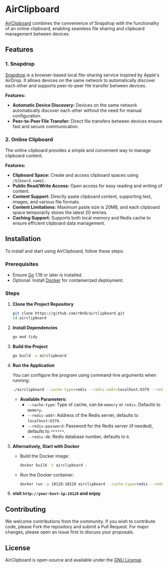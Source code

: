 # AirClipboard

[AirClipboard](https://airclipbd.com) combines the convenience of Snapdrop with the functionality of an online clipboard, enabling seamless file sharing and clipboard management between devices.

## Features

### 1. Snapdrop

[Snapdrop](https://github.com/RobinLinus/snapdrop) is a browser-based local file-sharing service inspired by Apple's AirDrop. It allows devices on the same network to automatically discover each other and supports peer-to-peer file transfer between devices.

**Features:**
- **Automatic Device Discovery:** Devices on the same network automatically discover each other without the need for manual configuration.
- **Peer-to-Peer File Transfer:** Direct file transfers between devices ensure fast and secure communication.

### 2. Online Clipboard

The online clipboard provides a simple and convenient way to manage clipboard content.

**Features:**
- **Clipboard Space:** Create and access clipboard spaces using `/${board_name}`.
- **Public Read/Write Access:** Open access for easy reading and writing of content.
- **Content Support:** Directly paste clipboard content, supporting text, images, and various file formats.
- **Content Limitations:** Maximum paste size is 20MB, and each clipboard space temporarily stores the latest 20 entries.
- **Caching Support:** Supports both local memory and Redis cache to ensure efficient clipboard data management.

## Installation

To install and start using AirClipboard, follow these steps:

### Prerequisites

- Ensure [Go](https://golang.org/dl/) 1.19 or later is installed.
- Optional: Install [Docker](https://www.docker.com/) for containerized deployment.

### Steps

1. **Clone the Project Repository**

   ```bash
   git clone https://github.com/r0n9/airclipboard.git
   cd airclipboard
   ```

2. **Install Dependencies**

   ```bash
   go mod tidy
   ```

3. **Build the Project**

   ```bash
   go build -o airclipboard
   ```

4. **Run the Application**

   You can configure the program using command-line arguments when running:

   ```bash
   ./airclipboard --cache-type=redis --redis-addr=localhost:6379 --redis-password=yourpassword --redis-db=0
   ```

    - **Available Parameters:**
        - `--cache-type`: Type of cache, can be `memory` or `redis`. Defaults to `memory`.
        - `--redis-addr`: Address of the Redis server, defaults to `localhost:6379`.
        - `--redis-password`: Password for the Redis server (if needed), defaults to `******`.
        - `--redis-db`: Redis database number, defaults to `0`.

5. **Alternatively, Start with Docker**

    - Build the Docker image:

      ```bash
      docker build -t airclipboard .
      ```

    - Run the Docker container:

      ```bash
      docker run -p 18128:18128 airclipboard --cache-type=redis --redis-addr=localhost:6379 --redis-password=yourpassword --redis-db=0
      ```
6. **visit `http://your-host-ip:18128` and enjoy**

## Contributing

We welcome contributions from the community. If you wish to contribute code, please Fork the repository and submit a Pull Request. For major changes, please open an Issue first to discuss your proposals.

## License

AirClipboard is open-source and available under the [GNU License](LICENSE).